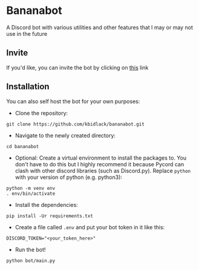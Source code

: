 # Bananabot
A Discord bot with various utilities and other features that I may or may not use in the future

## Invite
If you'd like, you can invite the bot by clicking on [this](https://discord.com/api/oauth2/authorize?client_id=970138406879395930&permissions=8&scope=bot) link

## Installation
You can also self host the bot for your own purposes:
* Clone the repository:
```
git clone https://github.com/kbidlack/bananabot.git
```
* Navigate to the newly created directory:
```
cd bananabot
```
* Optional: Create a virtual environment to install the packages to. You don't have to do this but I highly recommend it because Pycord can clash with other discord libraries (such as Discord<span>.</span>py). Replace `python` with your version of python (e.g. python3):
```
python -m venv env
. env/bin/activate
```
* Install the dependencies:
```
pip install -Ur requirements.txt
```
* Create a file called `.env` and put your bot token in it like this:
```
DISCORD_TOKEN="<your_token_here>"
```
* Run the bot!
```
python bot/main.py
```